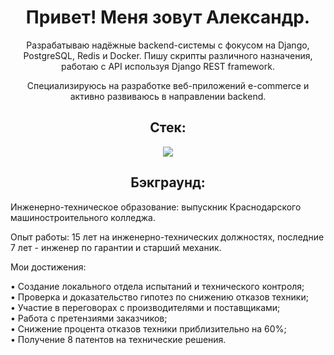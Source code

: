 <h1 align="center">Привет! Mеня зовут Александр.</h1> 

<!--<p align="center">Я занимаюсь разработкой веб-приложений в направлении E-commerce/CMS на языке Python и увлечённо изучаю технологии, которые мне интересны. </p>-->

<!--<p align="center">Занимаюсь разработкой веб-приложений e-commerce и сайтов на Django, написанием скриптов различного назначения, а также написанием и работой с API (Django REST Framework).</p>

<p align="center">Пишу на Python 3 года. Активно развиваюсь в направлении Backend.</p>-->

<!--<p align="center">Специализируюсь на разработке веб-приложений e-commerce и сайтов с использованием Django. Также занимаюсь написанием скриптов различного назначения и работой с API, используя Django REST Framework.</p>

<p align="center">Программирую на Python в течение 3 лет и активно развиваюсь в направлении Backend.</p>-->

<p align="center">Разрабатываю надёжные backend-системы с фокусом на Django, PostgreSQL, Redis и Docker.  Пишу скрипты различного назначения, работаю с API используя Django REST framework.</p>

<p align="center">Специализируюсь на разработке веб-приложений e-commerce и активно развиваюсь в направлении backend.</p>

<h2 align="center">Стек:</h2>

<p align="center">
	<a href="https://skillicons.dev">
    		<img src="https://skillicons.dev/icons?i=py,django,postgres,redis,rabbitmq,docker,nginx,postman,html,css,git,linux&theme=light" />
	</a>
</p>

<h2 align="center">Бэкграунд:</h2>  
<p>Инженерно-техническое образование: выпускник Краснодарского машиностроительного колледжа.</p>
<p>Опыт работы: 15 лет на инженерно-технических должностях, последние 7 лет - инженер по гарантии и старший механик.</p>
<p>Мои достижения:</p>

• Создание локального отдела испытаний и технического контроля;\
• Проверка и доказательство гипотез по снижению отказов техники;\
• Участие в переговорах с производителями и поставщиками;\
• Работа с претензиями заказчиков;\
• Снижение процента отказов техники приблизительно на 60%;\
• Получение 8 патентов на технические решения.

<!--Выбор пал на Python из-за обширности его применения, множества библиотек, большого комьюнити и постоянного развития.-->

<!--<div align="center">
  <img src="https://media.giphy.com/media/dWesBcTLavkZuG35MI/giphy.gif" width="600" height="300"/>
</div>-->
